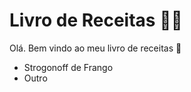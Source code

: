 ﻿
# Livro de Receitas :man_with_turban:
Olá. Bem vindo ao meu livro de receitas :wave:
- Strogonoff de Frango
- Outro
